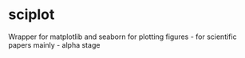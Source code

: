 # sciplot
Wrapper for matplotlib and seaborn for plotting figures - for scientific papers mainly - alpha stage
